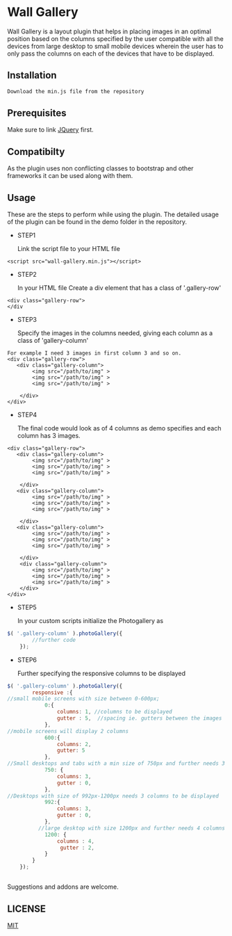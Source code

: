 # Wall Gallery

Wall Gallery is a layout plugin that helps in placing images in an optimal position based on the columns specified by the user compatible with all the devices from large desktop to small mobile devices wherein the user has to only pass the columns on each of the devices that have to be displayed.
## Installation

```bash
Download the min.js file from the repository
```
## Prerequisites 
Make sure to link [JQuery](https://code.jquery.com/) first.

## Compatibilty
As the plugin uses non conflicting classes to bootstrap and other frameworks it can be used along with them.

## Usage

These are the steps to perform while using the plugin. The detailed usage of the plugin can be found in the demo folder in the repository.

- STEP1

  Link the script file to your HTML file
```
<script src="wall-gallery.min.js"></script>
```
- STEP2

  In your HTML file
Create a div element that has a class of '.gallery-row'
```
<div class="gallery-row">
</div
```
- STEP3

  Specify the images in the columns needed, giving each column as a class of 'gallery-column'

```
For example I need 3 images in first column 3 and so on.
<div class="gallery-row">
   <div class="gallery-column">
        <img src="/path/to/img" >
        <img src="/path/to/img" >
        <img src="/path/to/img" >

    </div>
</div>
```
- STEP4

  The final code would look as of 4 columns as demo specifies and each column has 3 images.

```
<div class="gallery-row">
   <div class="gallery-column">
        <img src="/path/to/img" >
        <img src="/path/to/img" >
        <img src="/path/to/img" >

    </div>
   <div class="gallery-column">
        <img src="/path/to/img" >
        <img src="/path/to/img" >
        <img src="/path/to/img" >

    </div>
   <div class="gallery-column">
        <img src="/path/to/img" >
        <img src="/path/to/img" >
        <img src="/path/to/img" >

    </div>
    <div class="gallery-column">
        <img src="/path/to/img" >
        <img src="/path/to/img" >
        <img src="/path/to/img" >
    </div>
</div>
```
- STEP5

  In your custom scripts  initialize the Photogallery as

```js
$( '.gallery-column' ).photoGallery({
        //further code
    });
```
- STEP6

  Further specifying the responsive columns to be displayed

```js
$( '.gallery-column' ).photoGallery({
        responsive :{
//small mobile screens with size between 0-600px;
            0:{
                columns: 1, //columns to be displayed 
                gutter : 5,  //spacing ie. gutters between the images
            },
//mobile screens will display 2 columns
            600:{
                columns: 2,
                gutter: 5
            },
//Small desktops and tabs with a min size of 750px and further needs 3 columns to be displayed
            750: {
                columns: 3,
                gutter : 0,
            },
//Desktops with size of 992px-1200px needs 3 columns to be displayed
            992:{
                columns: 3,
                gutter : 0,
            },
          //large desktop with size 1200px and further needs 4 columns to be displayed
            1200: {
                columns : 4,
                 gutter : 2,
            }
        }
    });
```


##
Suggestions and addons are welcome.

## LICENSE
[MIT](https://choosealicense.com/licenses/mit/)
 

